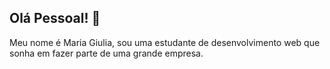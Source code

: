 ## Olá Pessoal! 👋
Meu nome é Maria Giulia, sou uma estudante de desenvolvimento web que sonha em fazer parte de uma grande empresa.
<!--
**giuliacaxi/giuliacaxi** is a ✨ _special_ ✨ repository because its `README.md` (this file) appears on your GitHub profile.

## 🙋‍♀️ Sobre mim

- Estou atualmente trabalhando como estagiária de informática na Assistência Social
- Curso Licenciatura em Computação no IFRJ - Campus Pinheiral

## 🧶 Minhas Linguagens de Programação/ Estudos

- #C
- MySQL
- HTML
- CSS
- JavaScript
- Java

## 🌱 Estou aprendendo atualmente...

- Desenvolvimento Web FullStack
- Aplicações em React


